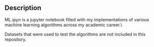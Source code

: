 ## Description
ML.ipyn is a jupyter notebook filled with my implementations of various machine learning algorithms across my academic career.\

Datasets that were used to test the algorithms are not included in this repository.
